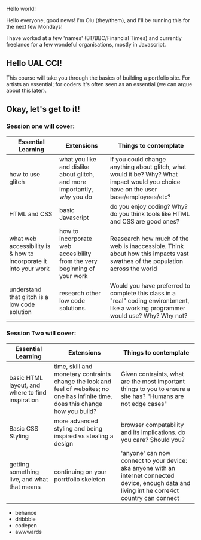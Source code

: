  Hello world!

Hello everyone, good news! I'm Olu (they/them), and I'll be running this for the next few Mondays!

I have worked at a few 'names' (BT/BBC/Financial Times) and currently freelance for a few wondeful organisations, mostly in Javascript.

## Hello UAL CCI!

This course will take you through the basics of building a portfolio site. For artists an essential; for coders it's often seen as an essential (we can argue about this later).

## Okay, let's get to it!

### Session one will cover:

| Essential Learning                                               | Extensions                                                                 | Things to contemplate                                                                                                               |
| ---------------------------------------------------------------- | -------------------------------------------------------------------------- | ----------------------------------------------------------------------------------------------------------------------------------- |
| how to use glitch                                                | what you like and dislike about glitch, and more importantly, _why_ you do | If you could change anything about glitch, what would it be? Why? What impact would you choice have on the user base/employees/etc? |
| HTML and CSS                                                     | basic Javascript                                                           | do you enjoy coding? Why? do you think tools like HTML and CSS are good ones?                                                       |
| what web accessibility is & how to incorporate it into your work | how to incorporate web accesibility from the very beginning of your work   | Reasearch how much of the web is inaccessible. Think about how this impacts vast swathes of the population across the world         |
| understand that glitch is a low code solution                    | research other low code solutions.                                         | Would you have preferred to complete this class in a "real" coding environbment, like a working programmer would use? Why? Why not? |

### Session Two will cover:

| Essential Learning                               | Extensions                                                                                                                          | Things to contemplate                                                                                                                             |
| ------------------------------------------------ | ----------------------------------------------------------------------------------------------------------------------------------- | ------------------------------------------------------------------------------------------------------------------------------------------------- |
| basic HTML layout, and where to find inspiration | time, skill and monetary contraints change the look and feel of websites; no one has infinite time. does this change how you build? | Given contraints, what are the most important things to you to ensure a site has? "Humans are not edge cases"                                     |
| Basic CSS Styling                                | more advanced styling and being inspired vs stealing a design                                                                       | browser compatability and its implications. do you care? Should you?                                                                              |
| getting something live, and what that means      | continuing on your porrtfolio skeleton                                                                                              | 'anyone' can now connect to your device: aka anyone with an internet connected device, enough data and living int he corre4ct country can connect |

- behance
- dribbble
- codepen
- awwwards
